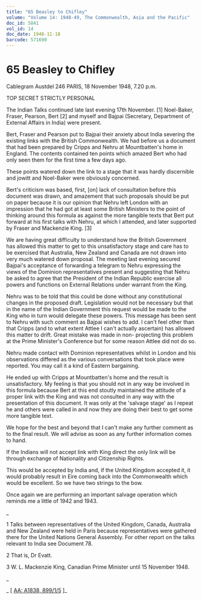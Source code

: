 ```yaml
---
title: "65 Beasley to Chifley"
volume: "Volume 14: 1948-49, The Commonwealth, Asia and the Pacific"
doc_id: 5841
vol_id: 14
doc_date: 1948-11-18
barcode: 571690
---
```


# 65 Beasley to Chifley

Cablegram Austdel 246 PARIS, 18 November 1948, 7.20 p.m.

TOP SECRET STRICTLY PERSONAL

The Indian Talks continued late last evening 17th November. [1] Noel-Baker, Fraser, Pearson, Bert [2] and myself and Bajpai (Secretary, Department of External Affairs in India) were present.

Bert, Fraser and Pearson put to Bajpai their anxiety about India severing the existing links with the British Commonwealth. We had before us a document that had been prepared by Cripps and Nehru at Mountbatten's home in England. The contents contained ten points which amazed Bert who had only seen them for the first time a few days ago.

These points watered down the link to a stage that it was hardly discernible and jowitt and Noel-Baker were obviously concerned.

Bert's criticism was based, first, [on] lack of consultation before this document was drawn, and amazement that such proposals should be put on paper because it is our opinion that Nehru left London with an impression that he had got at least some British Ministers to the point of thinking around this formula as against the more tangible texts that Bert put forward at his first talks with Nehru, at which I attended, and later supported by Fraser and Mackenzie King. [3]

We are having great difficulty to understand how the British Government has allowed this matter to get to this unsatisfactory stage and care has to be exercised that Australia, New Zealand and Canada are not drawn into very much watered down proposal. The meeting last evening secured Bajpai's acceptance of forwarding a telegram to Nehru expressing the views of the Dominion representatives present and suggesting that Nehru be asked to agree that the President of the Indian Republic exercise all powers and functions on External Relations under warrant from the King.

Nehru was to be told that this could be done without any constitutional changes in the proposed draft. Legislation would not be necessary but that in the name of the Indian Government this request would be made to the King who in turn would delegate these powers. This message has been sent to Nehru with such comment as Bajpai wishes to add. I can't feel other than that Cripps (and to what extent Attlee I can't actually ascertain) has allowed this matter to drift. Great mistake was made in non- projecting this problem at the Prime Minister's Conference but for some reason Attlee did not do so.

Nehru made contact with Dominion representatives whilst in London and his observations differed as the various conversations that took place were reported. You may call it a kind of Eastern bargaining.

He ended up with Cripps at Mountbatten's home and the result is unsatisfactory. My feeling is that you should not in any way be involved in this formula because Bert at this end stoutly maintained the attitude of a proper link with the King and was not consulted in any way with the presentation of this document. It was only at the 'salvage stage' as I repeat he and others were called in and now they are doing their best to get some more tangible text.

We hope for the best and beyond that I can't make any further comment as to the final result. We will advise as soon as any further information comes to hand.

If the Indians will not accept link with King direct the only link will be through exchange of Nationality and Citizenship Rights.

This would be accepted by India and, if the United Kingdom accepted it, it would probably result in Eire coming back into the Commonwealth which would be excellent. So we have two strings to the bow.

Once again we are performing an important salvage operation which reminds me a little of 1942 and 1943.

_

1 Talks between representatives of the United Kingdom, Canada, Australia and New Zealand were held in Paris because representatives were gathered there for the United Nations General Assembly. For other report on the talks relevant to India see Document 78.

2 That is, Dr Evatt.

3 W. L. Mackenzie King, Canadian Prime Minister until 15 November 1948.

_

_ [ [AA: A1838, 899/1/5](http://www.naa.gov.au/cgi-bin/Search?O=I&Number=571690) ]_
